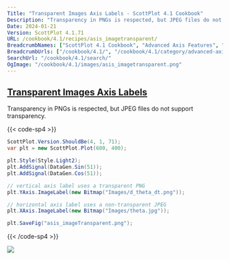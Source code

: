 ```yaml
---
Title: "Transparent Images Axis Labels - ScottPlot 4.1 Cookbook"
Description: "Transparency in PNGs is respected, but JPEG files do not support transparency."
Date: 2024-01-21
Version: ScottPlot 4.1.71
URL: /cookbook/4.1/recipes/asis_imagetransparent/
BreadcrumbNames: ["ScottPlot 4.1 Cookbook", "Advanced Axis Features", "Transparent Images Axis Labels"]
BreadcrumbUrls: ["/cookbook/4.1/", "/cookbook/4.1/category/advanced-axis-features", "/cookbook/4.1/recipes/asis_imagetransparent/"]
SearchUrl: "/cookbook/4.1/search/"
OgImage: "/cookbook/4.1/images/asis_imagetransparent.png"
---
```


<h2><a id='transparent-images-axis-labels' href='/cookbook/4.1/recipes/asis_imagetransparent/'>Transparent Images Axis Labels</a></h2>

Transparency in PNGs is respected, but JPEG files do not support transparency.

{{< code-sp4 >}}

```cs
ScottPlot.Version.ShouldBe(4, 1, 71);
var plt = new ScottPlot.Plot(600, 400);

plt.Style(Style.Light2);
plt.AddSignal(DataGen.Sin(51));
plt.AddSignal(DataGen.Cos(51));

// vertical axis label uses a transparent PNG
plt.YAxis.ImageLabel(new Bitmap("Images/d_theta_dt.png"));

// horizontal axis label uses a non-transparent JPEG
plt.XAxis.ImageLabel(new Bitmap("Images/theta.jpg"));

plt.SaveFig("asis_imageTransparent.png");
```

{{< /code-sp4 >}}

<img src='../../images/asis_imagetransparent.png' class='d-block mx-auto my-5' />


